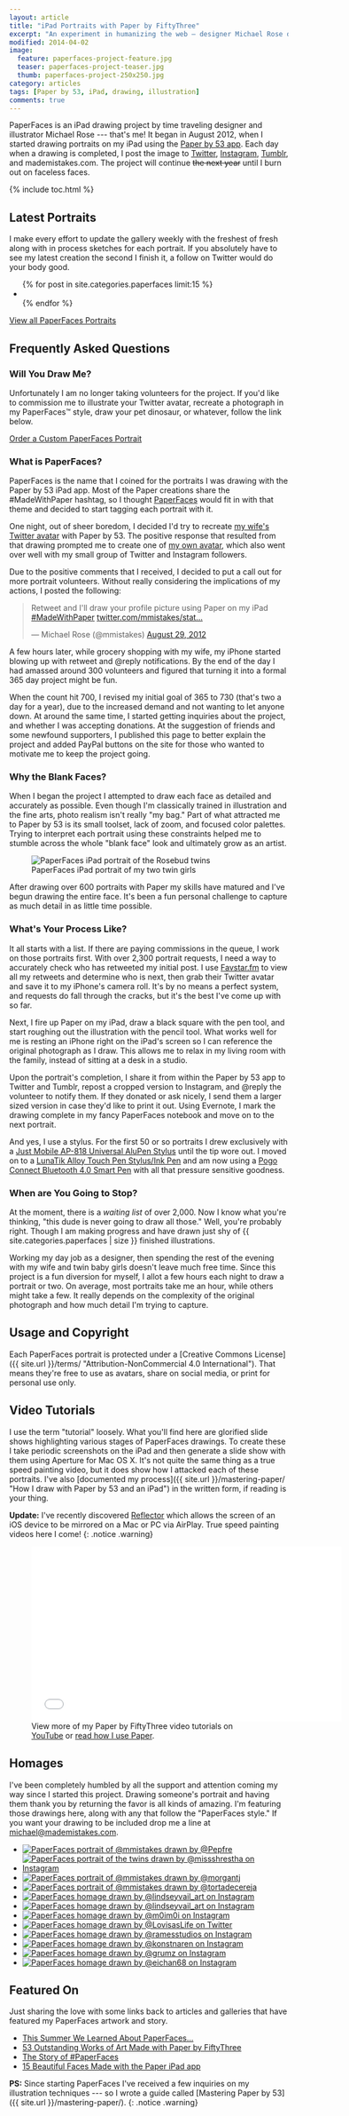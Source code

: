```yaml
---
layout: article
title: "iPad Portraits with Paper by FiftyThree"
excerpt: "An experiment in humanizing the web — designer Michael Rose draws a portrait a day using an iPad and Paper by 53."
modified: 2014-04-02
image: 
  feature: paperfaces-project-feature.jpg
  teaser: paperfaces-project-teaser.jpg
  thumb: paperfaces-project-250x250.jpg
category: articles
tags: [Paper by 53, iPad, drawing, illustration]
comments: true
---
```


PaperFaces is an iPad drawing project by time traveling designer and illustrator Michael Rose --- that's me! It began in August 2012, when I started drawing portraits on my iPad using the [Paper by 53 app](http://www.fiftythree.com/paper). Each day when a drawing is completed, I post the image to [Twitter](http://twitter.com/mmistakes), [Instagram](http://instagram.com/mmistakes), [Tumblr](http://mademistakes.tumblr.com), and mademistakes.com. The project will continue <s>the next year</s> until I burn out on faceless faces.

{% include toc.html %}

## Latest Portraits

I make every effort to update the gallery weekly with the freshest of fresh along with in process sketches for each portrait. If you absolutely have to see my latest creation the second I finish it, a follow on Twitter would do your body good.

<ul class="th-grid">
{% for post in site.categories.paperfaces limit:15 %}
    <li>
        <a href="{{ site.url }}{{ post.url }}" title="{{ post.title }}"><img src="{{ site.url }}/images/{{ post.image.thumb }}" alt=""></a>
    </li>
{% endfor %}
</ul>

<div markdown="0"><a href="{{ site.url }}/paperfaces/" class="btn" style="margin-bottom:0;">View all PaperFaces Portraits</a></div>

## Frequently Asked Questions

### Will You Draw Me?

Unfortunately I am no longer taking volunteers for the project. If you'd like to commission me to illustrate your Twitter avatar, recreate a photograph in my PaperFaces™ style, draw your pet dinosaur, or whatever, follow the link below.

<div markdown="0"><a href="{{ site.url }}/portraits/" class="btn" style="margin-bottom:0;">Order a Custom PaperFaces Portrait</a></div>

### What is PaperFaces?

PaperFaces is the name that I coined for the portraits I was drawing with the Paper by 53 iPad app. Most of the Paper creations share the #MadeWithPaper hashtag, so I thought [PaperFaces](https://twitter.com/search?q=PaperFaces&src=typd) would fit in with that theme and decided to start tagging each portrait with it.

One night, out of sheer boredom, I decided I'd try to recreate <a href="{{ site.url }}/images/paperfaces-veganwendy-twitter-lg.jpg" title="iPad drawing of @veganwendy" rel="gallery">my wife's Twitter avatar</a> with Paper by 53. The positive response that resulted from that drawing prompted me to create one of <a href="{{ site.url }}/images/paperfaces-mmistakes-twitter-lg.jpg" title="iPad drawing of @mmistakes" rel="gallery">my own avatar</a>, which also went over well with my small group of Twitter and Instagram followers.

Due to the positive comments that I received, I decided to put a call out for more portrait volunteers. Without really considering the implications of my actions, I posted the following:

<blockquote class="twitter-tweet"><p>Retweet and I'll draw your profile picture using Paper on my iPad <a href="https://twitter.com/search/%23MadeWithPaper">#MadeWithPaper</a> <a href="http://t.co/5oqH4bJt" title="http://twitter.com/mmistakes/status/240601384477659136/photo/1">twitter.com/mmistakes/stat…</a></p>&#8212; Michael Rose (@mmistakes) <a href="https://twitter.com/mmistakes/status/240601384477659136" data-datetime="2012-08-29T00:06:55+00:00">August 29, 2012</a></blockquote>

A few hours later, while grocery shopping with my wife, my iPhone started blowing up with retweet and @reply notifications. By the end of the day I had amassed around 300 volunteers and figured that turning it into a formal 365 day project might be fun.

When the count hit 700, I revised my initial goal of 365 to 730 (that's two a day for a year), due to the increased demand and not wanting to let anyone down. At around the same time, I started getting inquiries about the project, and whether I was accepting donations. At the suggestion of friends and some newfound supporters, I published this page to better explain the project and added PayPal buttons on the site for those who wanted to motivate me to keep the project going.

### Why the Blank Faces?

When I began the project I attempted to draw each face as detailed and accurately as possible. Even though I'm classically trained in illustration and the fine arts, photo realism isn't really "my bag." Part of what attracted me to Paper by 53 is its small toolset, lack of zoom, and focused color palettes. Trying to interpret each portrait using these constraints helped me to stumble across the whole "blank face" look and ultimately grow as an artist.

<figure class="large">
  <img src="{{ site.url }}/images/paperfaces-rosebud-twins-l.jpg" alt="PaperFaces iPad portrait of the Rosebud twins">
  <figcaption>PaperFaces iPad portrait of my two twin girls</figcaption>
</figure>

After drawing over 600 portraits with Paper my skills have matured and I've begun drawing the entire face. It's been a fun personal challenge to capture as much detail in as little time possible.

### What's Your Process Like?

It all starts with a list. If there are paying commissions in the queue, I work on those portraits first. With over 2,300 portrait requests, I need a way to accurately check who has retweeted my initial post. I use [Favstar.fm](http://favstar.fm/) to view all my retweets and determine who is next, then grab their Twitter avatar and save it to my iPhone's camera roll. It's by no means a perfect system, and requests do fall through the cracks, but it's the best I've come up with so far.

Next, I fire up Paper on my iPad, draw a black square with the pen tool, and start roughing out the illustration with the pencil tool. What works well for me is resting an iPhone right on the iPad's screen so I can reference the original photograph as I draw. This allows me to relax in my living room with the family, instead of sitting at a desk in a studio.

Upon the portrait's completion, I share it from within the Paper by 53 app to Twitter and Tumblr, repost a cropped version to Instagram, and @reply the volunteer to notify them. If they donated or ask nicely, I send them a larger sized version in case they'd like to print it out. Using Evernote, I mark the drawing complete in my fancy PaperFaces notebook and move on to the next portrait.

And yes, I use a stylus. For the first 50 or so portraits I drew exclusively with a [Just Mobile AP-818 Universal AluPen Stylus][alupen] until the tip wore out. I moved on to a [LunaTik Alloy Touch Pen Stylus/Ink Pen][lunatik] and am now using a [Pogo Connect Bluetooth 4.0 Smart Pen][pogoconnect] with all that pressure sensitive goodness.

[alupen]: http://www.amazon.com/gp/product/B0042U9AT6/ref=as_li_ss_tl?ie=UTF8&tag=mademist-20&linkCode=as2&camp=1789&creative=390957&creativeASIN=B0042U9AT6
[lunatik]: http://www.amazon.com/gp/product/B00821TR7G/ref=as_li_ss_tl?ie=UTF8&tag=mademist-20&linkCode=as2&camp=1789&creative=390957&creativeASIN=B00821TR7G
[pogoconnect]: http://www.amazon.com/gp/product/B009K448L4/ref=as_li_ss_tl?ie=UTF8&tag=mademist-20&linkCode=as2&camp=1789&creative=390957&creativeASIN=B009K448L4

### When are You Going to Stop?

At the moment, there is a *waiting list* of over 2,000. Now I know what you're thinking, "this dude is never going to draw all those." Well, you're probably right. Though I am making progress and have drawn just shy of {{ site.categories.paperfaces | size }} finished illustrations.

Working my day job as a designer, then spending the rest of the evening with my wife and twin baby girls doesn't leave much free time. Since this project is a fun diversion for myself, I allot a few hours each night to draw a portrait or two. On average, most portraits take me an hour, while others might take a few. It really depends on the complexity of the original photograph and how much detail I'm trying to capture.

## Usage and Copyright

Each PaperFaces portrait is protected under a [Creative Commons License]({{ site.url }}/terms/ "Attribution-NonCommercial 4.0 International"). That means they're free to use as avatars, share on social media, or print for personal use only.

## Video Tutorials

I use the term "tutorial" loosely. What you'll find here are glorified slide shows highlighting various stages of PaperFaces drawings. To create these I take periodic screenshots on the iPad and then generate a slide show with them using Aperture for Mac OS X. It's not quite the same thing as a true speed painting video, but it does show how I attacked each of these portraits. I've also [documented my process]({{ site.url }}/mastering-paper/ "How I draw with Paper by 53 and an iPad") in the written form, if reading is  your thing.

<i class="fa fa-info-circle"></i> **Update:** I've recently discovered [Reflector](http://www.reflectorapp.com/) which allows the screen of an iOS device to be mirrored on a Mac or PC via AirPlay. True speed painting videos here I come!
{: .notice .warning}

<figure class="large">
  <iframe width="560" height="315" src="//www.youtube.com/embed/videoseries?list=PLaLqP2ipMLc6UugVLyTwWTiFtmmZzj7ao" frameborder="0"> </iframe>
  <figcaption>View more of my Paper by FiftyThree video tutorials on <a href="https://www.youtube.com/user/anotherjpeg" title="Michael Rose's YouTube Channel" target="_blank">YouTube</a> or <a href="{{ site.url }}/mastering-paper/">read how I use Paper</a>.</figcaption>
</figure>

## Homages

I've been completely humbled by all the support and attention coming my way since I started this project. Drawing someone's portrait and having them thank you by returning the favor is all kinds of amazing. I'm featuring those drawings here, along with any that follow the "PaperFaces style." If you want your drawing to be included drop me a line at <michael@mademistakes.com>.

<ul id="fanart-gallery" class="th-grid">
  <li><a href="{{ site.url }}/images/homage-pepfre-mmistakes-lg.jpg"><img src="{{ site.url }}/images/homage-pepfre-mmistakes-150.jpg" alt="PaperFaces portrait of @mmistakes drawn by @Pepfre"></a></li>
  <li><a href="{{ site.url }}/images/homage-missshrestha-rosebuds-lg.jpg"><img src="{{ site.url }}/images/homage-missshrestha-rosebuds-150.jpg" alt="PaperFaces portrait of the twins drawn by @missshrestha on Instagram"></a></li>
  <li><a href="{{ site.url }}/images/homage-morgantj-mmistakes-lg.jpg"><img src="{{ site.url }}/images/homage-morgantj-mmistakes-150.jpg" alt="PaperFaces portrait of @mmistakes drawn by @morgantj"></a></li>
  <li><a href="{{ site.url }}/images/homage-tortadecereja-mmistakes-lg.jpg"><img src="{{ site.url }}/images/homage-tortadecereja-mmistakes-150.jpg" alt="PaperFaces portrait of @mmistakes drawn by @tortadecereja"></a></li>
  <li><a href="http://instagram.com/p/W8WaxfAYmG/" target="_blank"><img src="{{ site.url }}/images/homage-lindseyvail-art-1-150.jpg" alt="PaperFaces homage drawn by @lindseyvail_art on Instagram"></a></li>
  <li><a href="http://instagram.com/p/W5r5EwgYge/" target="_blank"><img src="{{ site.url }}/images/homage-lindseyvail-art-2-150.jpg" alt="PaperFaces homage drawn by @lindseyvail_art on Instagram"></a></li>
  <li><a href="http://instagram.com/p/VQ4-6HklEU/" target="_blank"><img src="{{ site.url }}/images/homage-m0im0i-150.jpg" alt="PaperFaces homage drawn by @m0im0i on Instagram"></a></li>
  <li><a href="https://twitter.com/LovisasLife/status/314699959775662081" target="_blank"><img src="{{ site.url }}/images/homage-lovisaslife-150.jpg" alt="PaperFaces homage drawn by @LovisasLife on Twitter"></a></li>
  <li><a href="http://instagram.com/p/QTn7jWJkHj/" target="_blank"><img src="{{ site.url }}/images/homage-ramesstudios-150.jpg" alt="PaperFaces homage drawn by @ramesstudios on Instagram"></a></li>
  <li><a href="http://instagram.com/p/cHexhprrxf/" target="_blank"><img src="{{ site.url }}/images/homage-konstnaren-150.jpg" alt="PaperFaces homage drawn by @konstnaren on Instagram"></a></li>
  <li><a href="http://instagram.com/p/aVh8QOJ-uv/" target="_blank"><img src="{{ site.url }}/images/homage-grumz-150.jpg" alt="PaperFaces homage drawn by @grumz on Instagram"></a></li>
  <li><a href="http://eichan68.tumblr.com" target="_blank"><img src="{{ site.url }}/images/homage-eichan68-150.jpg" alt="PaperFaces homage drawn by @eichan68 on Instagram"></a></li>
</ul>

## Featured On

Just sharing the love with some links back to articles and galleries that have featured my PaperFaces artwork and story.
    
* [This Summer We Learned About PaperFaces…](http://madewithpaper.fiftythree.com/post/36767754768/this-summer-we-learned-about-paper-faces-by)
* [53 Outstanding Works of Art Made with Paper by FiftyThree](http://designshack.net/articles/inspiration/53-outstanding-works-of-art-made-with-paper-by-fiftythree/)
* [The Story of #PaperFaces](http://anewatlantis.com/2013/01/the-story-of-paperfaces/)
* [15 Beautiful Faces Made with the Paper iPad app](http://www.obeymagazine.nl/graphic-design/illustraties/15-gezichten-paper-ipad-app/)

<i class="fa fa-info-circle"></i> **PS:** Since starting PaperFaces I've received a few inquiries on my illustration techniques --- so I wrote a guide called [Mastering Paper by 53]({{ site.url }}/mastering-paper/).
{: .notice .warning}

<script>!function(d,s,id){var js,fjs=d.getElementsByTagName(s)[0];if(!d.getElementById(id)){js=d.createElement(s);js.id=id;js.src="//platform.twitter.com/widgets.js";fjs.parentNode.insertBefore(js,fjs);}}(document,"script","twitter-wjs");</script>